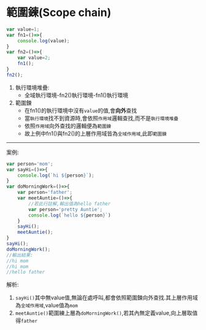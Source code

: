 # 範圍鍊(Scope chain)
```js
var value=1;
var fn1=()=>{
    console.log(value);
}
var fn2=()=>{
    var value=2;
    fn1();
}
fn2();
```
1. 執行環境堆疊:
   - 全域執行環境-fn2()執行環境-fn1()執行環境
2. 範圍鍊
   - 在fn1()的執行環境中沒有`value`的值,會**向外**查找
   - 當`執行環境`找不到資源時,會依照`作用域`邏輯查找,而不是`執行環境堆疊`
   - 依照`作用域`向外查找的邏輯便為`範圍鍊`
   - 故上例中fn1()與fn2()的上層作用域皆為`全域作用域`,此即`範圍鍊`
***
案例:
```js
var person='mom';
var sayHi=()=>{
    console.log(`hi ${person}`);
}
var doMorningWork=()=>{
    var person='father';
    var meetAuntie=()=>{
        //若此行註解,輸出值為hello father
        var person='pretty Auntie';
        console.log(`hello ${person}`)
    }
    sayHi();
    meetAuntie();
}
sayHi();
doMorningWork();
//輸出結果:
//hi mom
//hi mom
//hello father
```
解析:
1. `sayHi()`其中無value值,無論在處呼叫,都會依照範圍鍊向外查找.其上層作用域為`全域作用域`,value值為`mom`
2. `meetAuntie()`範圍練上層為`doMorningWork()`,若其內無定義value,向上層取值得`father`